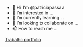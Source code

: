 - 👋 Hi, I’m @patriciapassala
- 👀 I’m interested in ...
- 🌱 I’m currently learning ...
- 💞️ I’m looking to collaborate on ...
- 📫 How to reach me ...

[Trabalho portfolio](./index.html)

<!---
patriciapassala/patriciapassala is a ✨ special ✨ repository because its `README.md` (this file) appears on your GitHub profile.
You can click the Preview link to take a look at your changes.
--->
